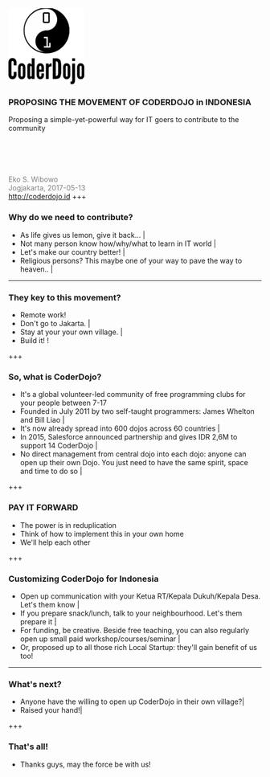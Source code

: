 <img src="https://raw.githubusercontent.com/CoderDojoIndonesia/kerjadarirumahgajidariluarnegeri/01-softlaunch-coderdojoid/coderdojo.png" alt="CoderDojo" width="30%" height="30%"/>

### PROPOSING THE MOVEMENT OF CODERDOJO in INDONESIA

Proposing a simple-yet-powerful way for IT goers to contribute to the community
<br/>
<br/>
<br/>
<br/>
<br/>
<br/>
<span style="color:gray">Eko S. Wibowo</span>
<br/>
<span style="color:gray">Jogjakarta, 2017-05-13</span>
<br/>
<span style="color:gray">http://coderdojo.id</span>
+++
### Why do we need to contribute?
* As life gives us lemon, give it back... |
* Not many person know how/why/what to learn in IT world |
* Let's make our country better! |
* Religious persons? This maybe one of your way to pave the way to heaven.. |

---
### They key to this movement?
* Remote work!
* Don't go to Jakarta. |
* Stay at your your own village. |
* Build it! !

+++
### So, what is CoderDojo?
* It's a global volunteer-led community of free programming clubs for your people between 7-17
* Founded in July 2011 by two self-taught programmers: James Whelton and Bill Liao |
* It's now already spread into 600 dojos across 60 countries |
* In 2015, Salesforce announced partnership and gives IDR 2,6M to support 14 CoderDojo |
* No direct management from central dojo into each dojo: anyone can open up their own Dojo. You just need to have the same spirit, space and time to do so |

+++
### PAY IT FORWARD
* The power is in reduplication
* Think of how to implement this in your own home
* We'll help each other

+++
### Customizing CoderDojo for Indonesia
* Open up communication with your Ketua RT/Kepala Dukuh/Kepala Desa. Let's them know |
* If you prepare snack/lunch, talk to your neighbourhood. Let's them prepare it |
* For funding, be creative. Beside free teaching, you can also regularly open up small paid workshop/courses/seminar |
* Or, proposed up to all those rich Local Startup: they'll gain benefit of us too!

---
###  What's next?
* Anyone have the willing to open up CoderDojo in their own village?|
* Raised your hand!|

+++
### That's all!
* Thanks guys, may the force be with us! 
